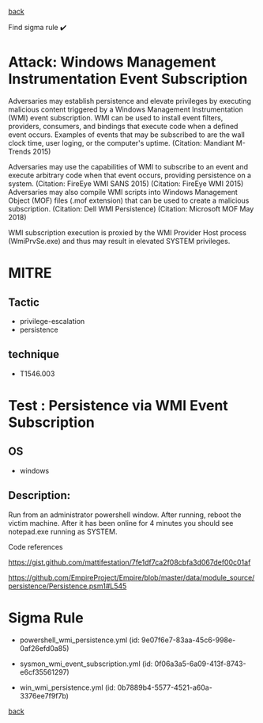 
[back](../index.md)

Find sigma rule :heavy_check_mark: 

# Attack: Windows Management Instrumentation Event Subscription 

Adversaries may establish persistence and elevate privileges by executing malicious content triggered by a Windows Management Instrumentation (WMI) event subscription. WMI can be used to install event filters, providers, consumers, and bindings that execute code when a defined event occurs. Examples of events that may be subscribed to are the wall clock time, user loging, or the computer's uptime. (Citation: Mandiant M-Trends 2015)

Adversaries may use the capabilities of WMI to subscribe to an event and execute arbitrary code when that event occurs, providing persistence on a system. (Citation: FireEye WMI SANS 2015) (Citation: FireEye WMI 2015) Adversaries may also compile WMI scripts into Windows Management Object (MOF) files (.mof extension) that can be used to create a malicious subscription. (Citation: Dell WMI Persistence) (Citation: Microsoft MOF May 2018)

WMI subscription execution is proxied by the WMI Provider Host process (WmiPrvSe.exe) and thus may result in elevated SYSTEM privileges.

# MITRE
## Tactic
  - privilege-escalation
  - persistence


## technique
  - T1546.003


# Test : Persistence via WMI Event Subscription
## OS
  - windows


## Description:
Run from an administrator powershell window. After running, reboot the victim machine.
After it has been online for 4 minutes you should see notepad.exe running as SYSTEM.

Code references

https://gist.github.com/mattifestation/7fe1df7ca2f08cbfa3d067def00c01af

https://github.com/EmpireProject/Empire/blob/master/data/module_source/persistence/Persistence.psm1#L545


# Sigma Rule
 - powershell_wmi_persistence.yml (id: 9e07f6e7-83aa-45c6-998e-0af26efd0a85)

 - sysmon_wmi_event_subscription.yml (id: 0f06a3a5-6a09-413f-8743-e6cf35561297)

 - win_wmi_persistence.yml (id: 0b7889b4-5577-4521-a60a-3376ee7f9f7b)



[back](../index.md)
